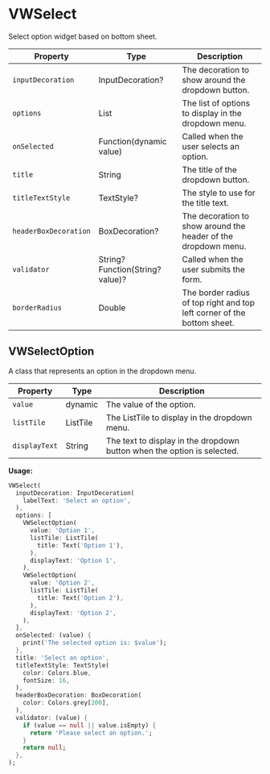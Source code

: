 # VWSelect

Select option widget based on bottom sheet.

| Property              | Type                             | Description                                                             |
| --------------------- | -------------------------------- | ----------------------------------------------------------------------- |
| `inputDecoration`     | InputDecoration?                 | The decoration to show around the dropdown button.                      |
| `options`             | List<VWSelectOption>             | The list of options to display in the dropdown menu.                    |
| `onSelected`          | Function(dynamic value)          | Called when the user selects an option.                                 |
| `title`               | String                           | The title of the dropdown button.                                       |
| `titleTextStyle`      | TextStyle?                       | The style to use for the title text.                                    |
| `headerBoxDecoration` | BoxDecoration?                   | The decoration to show around the header of the dropdown menu.          |
| `validator`           | String? Function(String? value)? | Called when the user submits the form.                                  |
| `borderRadius`        | Double                           | The border radius of top right and top left corner of the bottom sheet. |

## VWSelectOption

A class that represents an option in the dropdown menu.

| Property      | Type     | Description                                                             |
| ------------- | -------- | ----------------------------------------------------------------------- |
| `value`       | dynamic  | The value of the option.                                                |
| `listTile`    | ListTile | The ListTile to display in the dropdown menu.                           |
| `displayText` | String   | The text to display in the dropdown button when the option is selected. |

**Usage:**

```dart
VWSelect(
  inputDecoration: InputDecoration(
    labelText: 'Select an option',
  ),
  options: [
    VWSelectOption(
      value: 'Option 1',
      listTile: ListTile(
        title: Text('Option 1'),
      ),
      displayText: 'Option 1',
    ),
    VWSelectOption(
      value: 'Option 2',
      listTile: ListTile(
        title: Text('Option 2'),
      ),
      displayText: 'Option 2',
    ),
  ],
  onSelected: (value) {
    print('The selected option is: $value');
  },
  title: 'Select an option',
  titleTextStyle: TextStyle(
    color: Colors.blue,
    fontSize: 16,
  ),
  headerBoxDecoration: BoxDecoration(
    color: Colors.grey[200],
  ),
  validator: (value) {
    if (value == null || value.isEmpty) {
      return 'Please select an option.';
    }
    return null;
  },
);
```